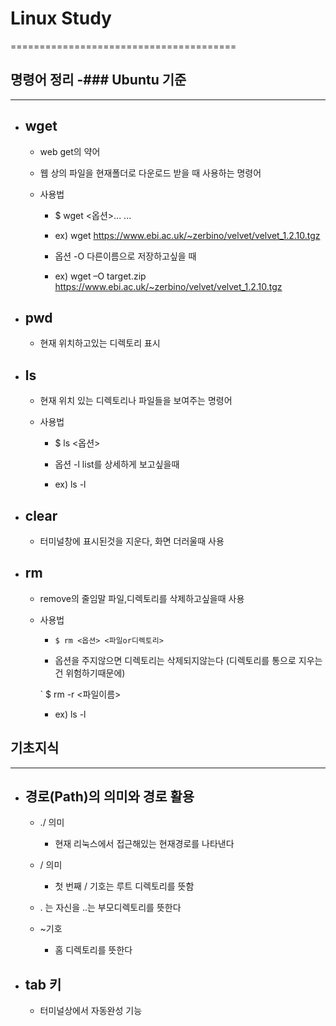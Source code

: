 
# Linux Study
=======================================

## 명령어 정리 -### Ubuntu 기준
---------------------------------------

- ## wget
	- web get의 약어
	- 웹 상의 파일을 현재폴더로 다운로드 받을 때 사용하는 명령어

	- 사용법 
		+ $ wget <옵션>... <URL>...

		+ ex) wget https://www.ebi.ac.uk/~zerbino/velvet/velvet_1.2.10.tgz

		+ 옵션 -O  다른이름으로 저장하고싶을 때

		+ ex) wget –O target.zip  https://www.ebi.ac.uk/~zerbino/velvet/velvet_1.2.10.tgz


- ## pwd
	- 현재 위치하고있는 디렉토리 표시


- ## ls
	- 현재 위치 있는 디렉토리나 파일들을 보여주는 명령어

	- 사용법 
		+ $ ls <옵션>

		+ 옵션 -l  list를 상세하게 보고싶을때

		+ ex) ls -l


- ## clear
	- 터미널창에 표시된것을 지운다, 화면 더러울때 사용


- ## rm
	- remove의 줄임말 파일,디렉토리를 삭제하고싶을때 사용

	- 사용법 
		+ ``` $ rm <옵션> <파일or디렉토리> ```

		+ 옵션을 주지않으면 디렉토리는 삭제되지않는다 (디렉토리를 통으로 지우는건 위험하기때문에)

		` $ rm  -r <파일이름>

		+ ex) ls -l








## 기초지식
-----------------------------------------------

- ## 경로(Path)의 의미와 경로 활용
	- ./ 의미
		+ 현재 리눅스에서 접근해있는 현재경로를 나타낸다

	- / 의미
		+ 첫 번째 / 기호는 루트 디렉토리를 뜻함 

	- . 는 자신을 ..는 부모디렉토리를 뜻한다

	- ~기호
		+ 홈 디렉토리를 뜻한다



- ## tab 키
	- 터미널상에서 자동완성 기능
